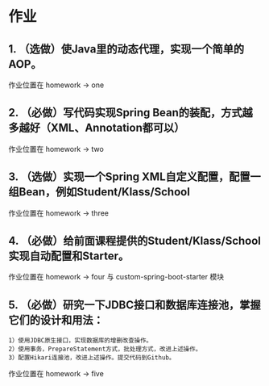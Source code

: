 # 作业
## 1. （选做）使Java里的动态代理，实现一个简单的AOP。
作业位置在 homework -> one
## 2. （必做）写代码实现Spring Bean的装配，方式越多越好（XML、Annotation都可以）
作业位置在 homework -> two
## 3. （选做）实现一个Spring XML自定义配置，配置一组Bean，例如Student/Klass/School
作业位置在 homework -> three
## 4. （必做）给前面课程提供的Student/Klass/School实现自动配置和Starter。
作业位置在 homework -> four 与 custom-spring-boot-starter 模块
## 5. （必做）研究一下JDBC接口和数据库连接池，掌握它们的设计和用法： 
    1）使用JDBC原生接口，实现数据库的增删改查操作。 
    2）使用事务，PrepareStatement方式，批处理方式，改进上述操作。 
    3）配置Hikari连接池，改进上述操作。提交代码到Github。
作业位置在 homework -> five